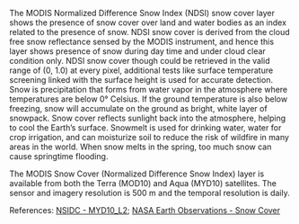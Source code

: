The MODIS Normalized Difference Snow Index (NDSI) snow cover layer shows the presence of snow cover over land and water bodies as an index related to the presence of snow. NDSI snow cover is derived from the cloud free snow reflectance sensed by the MODIS instrument, and hence this layer shows presence of snow during day time and under cloud clear condition only. NDSI snow cover though could be retrieved in the valid range of  (0, 1.0) at every pixel, additional tests like surface temperature screening linked with the surface height is used for accurate detection. Snow is precipitation that forms from water vapor in the atmosphere where temperatures are below 0° Celsius. If the ground temperature is also below freezing, snow will accumulate on the ground as bright, white layer of snowpack. Snow cover reflects sunlight back into the atmosphere, helping to cool the Earth’s surface. Snowmelt is used for drinking water, water for crop irrigation, and can moisturize soil to reduce the risk of wildfire in many areas in the world. When snow melts in the spring, too much snow can cause springtime flooding.

The MODIS Snow Cover (Normalized Difference Snow Index) layer is available from both the Terra (MOD10) and Aqua (MYD10) satellites. The sensor and imagery resolution is 500 m and the temporal resolution is daily.

References: [NSIDC - MYD10_L2](http://nsidc.org/data/myd10_l2); [NASA Earth Observations - Snow Cover](http://neo.sci.gsfc.nasa.gov/view.php?datasetId=MOD10C1_M_SNOW)
